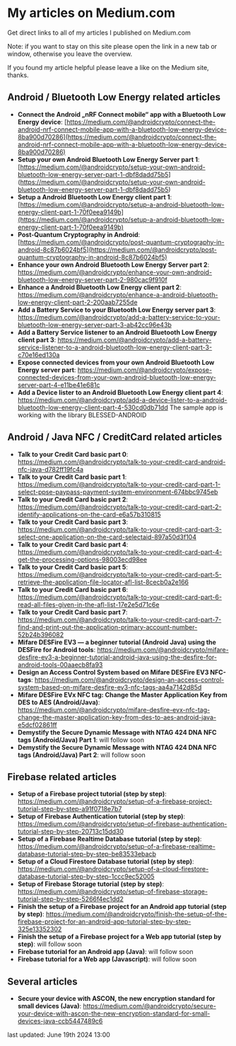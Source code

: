 # My articles on Medium.com

Get direct links to all of my articles I published on Medium.com

Note: if you want to stay on this site please open the link in a new tab or window, otherwise you leave the overview.

If you found my article helpful please leave a like on the Medium site, thanks.

## Android / Bluetooth Low Energy related articles
- **Connect the Android „nRF Connect mobile“ app with a Bluetooth Low Energy device**: [https://medium.com/@androidcrypto/connect-the-android-nrf-connect-mobile-app-with-a-bluetooth-low-energy-device-8ba900d70286](https://medium.com/@androidcrypto/connect-the-android-nrf-connect-mobile-app-with-a-bluetooth-low-energy-device-8ba900d70286)
- **Setup your own Android Bluetooth Low Energy Server part 1**: [https://medium.com/@androidcrypto/setup-your-own-android-bluetooth-low-energy-server-part-1-dbf8dadd75b5] (https://medium.com/@androidcrypto/setup-your-own-android-bluetooth-low-energy-server-part-1-dbf8dadd75b5)
- **Setup a Android Bluetooth Low Energy client part 1**: [https://medium.com/@androidcrypto/setup-a-android-bluetooth-low-energy-client-part-1-70f0eea9149b](https://medium.com/@androidcrypto/setup-a-android-bluetooth-low-energy-client-part-1-70f0eea9149b)
- **Post-Quantum Cryptography in Android**: [https://medium.com/@androidcrypto/post-quantum-cryptography-in-android-8c87b6024bf5](https://medium.com/@androidcrypto/post-quantum-cryptography-in-android-8c87b6024bf5)
- **Enhance your own Android Bluetooth Low Energy Server part 2**: https://medium.com/@androidcrypto/enhance-your-own-android-bluetooth-low-energy-server-part-2-980cac9f910f
- **Enhance a Android Bluetooth Low Energy client part 2**: https://medium.com/@androidcrypto/enhance-a-android-bluetooth-low-energy-client-part-2-200aab7255de
- **Add a Battery Service to your Bluetooth Low Energy server part 3**: https://medium.com/@androidcrypto/add-a-battery-service-to-your-bluetooth-low-energy-server-part-3-ab42cc96e43b
- **Add a Battery Service listener to an Android Bluetooth Low Energy client part 3**: https://medium.com/@androidcrypto/add-a-battery-service-listener-to-a-android-bluetooth-low-energy-client-part-3-c70e16ed130a
- **Expose connected devices from your own Android Bluetooth Low Energy server part**: https://medium.com/@androidcrypto/expose-connected-devices-from-your-own-android-bluetooth-low-energy-server-part-4-e11be41e681c 
- **Add a Device lister to an Android Bluetooth Low Energy client part 4**: https://medium.com/@androidcrypto/add-a-device-lister-to-a-android-bluetooth-low-energy-client-part-4-530cd0db71dd
The sample app is working with the library BLESSED-ANDROID 

## Android / Java NFC / CreditCard related articles
- **Talk to your Credit Card basic part 0**: https://medium.com/@androidcrypto/talk-to-your-credit-card-android-nfc-java-d782ff19fc4a
- **Talk to your Credit Card basic part 1**: https://medium.com/@androidcrypto/talk-to-your-credit-card-part-1-select-ppse-paypass-payment-system-environment-674bbc9745eb
- **Talk to your Credit Card basic part 2**: https://medium.com/@androidcrypto/talk-to-your-credit-card-part-2-identify-applications-on-the-card-e6a57b310815
- **Talk to your Credit Card basic part 3**: https://medium.com/@androidcrypto/talk-to-your-credit-card-part-3-select-one-application-on-the-card-selectaid-897a50d3f104
- **Talk to your Credit Card basic part 4**: https://medium.com/@androidcrypto/talk-to-your-credit-card-part-4-get-the-processing-options-98003ecd98ee
- **Talk to your Credit Card basic part 5**: https://medium.com/@androidcrypto/talk-to-your-credit-card-part-5-retrieve-the-application-file-locator-afl-list-8cecb0a2e166
- **Talk to your Credit Card basic part 6**: https://medium.com/@androidcrypto/talk-to-your-credit-card-part-6-read-all-files-given-in-the-afl-list-17e2e5d71c6e
- **Talk to your Credit Card basic part 7**: https://medium.com/@androidcrypto/talk-to-your-credit-card-part-7-find-and-print-out-the-application-primary-account-number-52b24b396082
- **Mifare DESFire EV3 — a beginner tutorial (Android Java) using the DESFire for Android tools**: https://medium.com/@androidcrypto/mifare-desfire-ev3-a-beginner-tutorial-android-java-using-the-desfire-for-android-tools-00aaecb8fa93
- **Design an Access Control System based on Mifare DESFire EV3 NFC-tags**: https://medium.com/@androidcrypto/design-an-access-control-system-based-on-mifare-desfire-ev3-nfc-tags-aa4a7142d85d
- **Mifare DESFire EVx NFC tag: Change the Master Application Key from DES to AES (Android/Java)**: https://medium.com/@androidcrypto/mifare-desfire-evx-nfc-tag-change-the-master-application-key-from-des-to-aes-android-java-e5dcf02861ff
- **Demystify the Secure Dynamic Message with NTAG 424 DNA NFC tags (Android/Java) Part 1**:  will follow soon
- **Demystify the Secure Dynamic Message with NTAG 424 DNA NFC tags (Android/Java) Part 2**:  will follow soon

## Firebase related articles 
- **Setup of a Firebase project tutorial (step by step)**: https://medium.com/@androidcrypto/setup-of-a-firebase-project-tutorial-step-by-step-a91f0718e7b7
- **Setup of Firebase Authentication tutorial (step by step)**: https://medium.com/@androidcrypto/setup-of-firebase-authentication-tutorial-step-by-step-20713c15dd30
- **Setup of a Firebase Realtime Database tutorial (step by step)**: https://medium.com/@androidcrypto/setup-of-a-firebase-realtime-database-tutorial-step-by-step-be83533ebacb
- **Setup of a Cloud Firestore Database tutorial (step by step)**: https://medium.com/@androidcrypto/setup-of-a-cloud-firestore-database-tutorial-step-by-step-1ccc9ec52005
- **Setup of Firebase Storage tutorial (step by step)**: https://medium.com/@androidcrypto/setup-of-firebase-storage-tutorial-step-by-step-5266f4ec1dd2
- **Finish the setup of a Firebase project for an Android app tutorial (step by step)**: https://medium.com/@androidcrypto/finish-the-setup-of-the-firebase-project-for-an-android-app-tutorial-step-by-step-325e13352302
- **Finish the setup of a Firebase project for a Web app tutorial (step by step)**: will follow soon
- **Firebase tutorial for an Android app (Java)**: will follow soon
- **Firebase tutorial for a Web app (Javascript)**: will follow soon

## Several articles

- **Secure your device with ASCON, the new encryption standard for small devices (Java)**: https://medium.com/@androidcrypto/secure-your-device-with-ascon-the-new-encryption-standard-for-small-devices-java-ccb5447489c6

last updated: June 19th 2024 13:00

